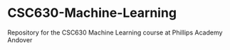 # CSC630-Machine-Learning
Repository for the CSC630 Machine Learning course at Phillips Academy Andover
